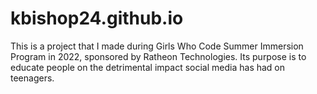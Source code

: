 # kbishop24.github.io
This is a project that I made during Girls Who Code Summer Immersion Program in 2022, sponsored by Ratheon Technologies. Its purpose is to educate people on the detrimental impact social media has had on teenagers.

